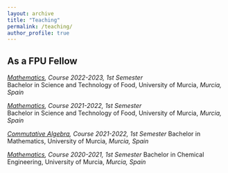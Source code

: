 ```yaml
---
layout: archive
title: "Teaching"
permalink: /teaching/
author_profile: true
---
```


## As a FPU Fellow ##

_[Mathematics](https://aulavirtual.um.es/umugdocente-tool/htmlprint/guia/RHb5Kau2B1u4CtRflF3srkolQtULBBDd0NWZGQNj6YiGaNlyf4O), Course 2022-2023, 1st Semester_  
Bachelor in Science and Technology of Food, University of Murcia, _Murcia, Spain_

_[Mathematics](https://aulavirtual.um.es/umugdocente-tool/htmlprint/guia/RNqJQQDBReSikocwiSwK01xHOlqzpp1YPNjEDeZKA4OweAyBSCM), Course 2021-2022, 1st Semester_  
Bachelor in Science and Technology of Food, University of Murcia, _Murcia, Spain_

_[Commutative Algebra](https://aulavirtual.um.es/umugdocente-tool/htmlprint/guia/Rug56c1XgorhRPHysDC1xgwEJvUiIlOzTYNbaHIrebc85tpyyZn), Course 2021-2022, 1st Semester_ 
Bachelor in Mathematics, University of Murcia, _Murcia, Spain_

_[Mathematics](https://aulavirtual.um.es/umugdocente-tool/htmlprint/guia/RPG5IWfHFIefULLvKev7fbB1rJfEINjTN5S2wUuKVVmOf3QY8ad), Course 2020-2021, 1st Semester_ 
Bachelor in Chemical Engineering, University of Murcia, _Murcia, Spain_
